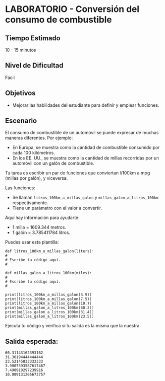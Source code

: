 # LABORATORIO - Conversión del consumo de combustible

## Tiempo Estimado

10 - 15 minutos

## Nivel de Dificultad

Fácil

## Objetivos

* Mejorar las habilidades del estudiante para definir y emplear funciones.

## Escenario

El consumo de combustible de un automóvil se puede expresar de muchas maneras diferentes. Por ejemplo:

* En Europa, se muestra como la cantidad de combustible consumido por cada 100 kilómetros.
* En los EE. UU., se muestra como la cantidad de millas recorridas por un automóvil con un galón de combustible.

Tu tarea es escribir un par de funciones que conviertan l/100km a mpg (millas por galón), y viceversa.

Las funciones:

* Se llaman `litros_100km_a_millas_galon` y `millas_galon_a_litros_100km` respectivamente.
* Tiene un parámetro con el valor a convertir.

Aquí hay información para ayudarte:

* 1 milla = 1609.344 metros.
* 1 galón = 3.785411784 litros. 

Puedes usar esta plantilla:

```
def litros_100km_a_millas_galon(liters):
#
# Escribe tu código aquí.
#

def millas_galon_a_litros_100km(miles):
#
# Escribe tu código aquí.
#

print(litros_100km_a_millas_galon(3.9))
print(litros_100km_a_millas_galon(7.5))
print(litros_100km_a_millas_galon(10.))
print(millas_galon_a_litros_100km(60.3))
print(millas_galon_a_litros_100km(31.4))
print(millas_galon_a_litros_100km(23.5))
```

Ejecuta tu código y verifica si tu salida es la misma que la nuestra.

## Salida esperada:

```
60.31143162393162
31.36194444444444
23.52145833333333
3.9007393587617467
7.490910297239916
10.009131205673757
```

